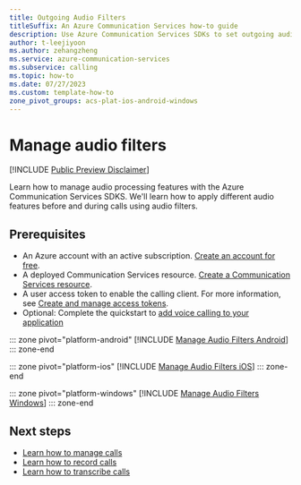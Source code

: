 ```yaml
---
title: Outgoing Audio Filters
titleSuffix: An Azure Communication Services how-to guide
description: Use Azure Communication Services SDKs to set outgoing audio filters.
author: t-leejiyoon
ms.author: zehangzheng
ms.service: azure-communication-services
ms.subservice: calling
ms.topic: how-to 
ms.date: 07/27/2023
ms.custom: template-how-to
zone_pivot_groups: acs-plat-ios-android-windows
---
```


# Manage audio filters

[!INCLUDE [Public Preview Disclaimer](../../includes/public-preview-include-document.md)]

Learn how to manage audio processing features with the Azure Communication Services SDKS. We'll learn how to apply different audio features before and during calls using audio filters.

## Prerequisites

- An Azure account with an active subscription. [Create an account for free](https://azure.microsoft.com/free/?WT.mc_id=A261C142F). 
- A deployed Communication Services resource. [Create a Communication Services resource](../../quickstarts/create-communication-resource.md).
- A user access token to enable the calling client. For more information, see [Create and manage access tokens](../../quickstarts/identity/access-tokens.md).
- Optional: Complete the quickstart to [add voice calling to your application](../../quickstarts/voice-video-calling/getting-started-with-calling.md)

::: zone pivot="platform-android"
[!INCLUDE [Manage Audio Filters Android](./includes/manage-audio-filters/manage-audio-filters-android.md)]
::: zone-end

::: zone pivot="platform-ios"
[!INCLUDE [Manage Audio Filters iOS](./includes/manage-audio-filters/manage-audio-filters-ios.md)]
::: zone-end

::: zone pivot="platform-windows"
[!INCLUDE [Manage Audio Filters Windows](./includes/manage-audio-filters/manage-audio-filters-windows.md)]
::: zone-end

## Next steps
- [Learn how to manage calls](./manage-calls.md)
- [Learn how to record calls](./record-calls.md)
- [Learn how to transcribe calls](./call-transcription.md)
